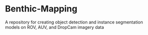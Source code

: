 # Benthic-Mapping
A repository for creating object detection and instance segmentation models on ROV, AUV, and DropCam imagery data
